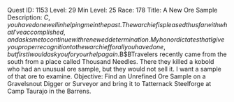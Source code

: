 Quest ID: 1153
Level: 29
Min Level: 25
Race: 178
Title: A New Ore Sample
Description: $C, you have done well in helping me in the past. The warchief is pleased thus far with what I've accomplished, and asks me to continue with renewed determination. My honor dictates that I give you proper recognition to the warchief for all you have done, but first I would ask you for your help again.$B$BTravelers recently came from the south from a place called Thousand Needles. There they killed a kobold who had an unusual ore sample, but they would not sell it. I want a sample of that ore to examine.
Objective: Find an Unrefined Ore Sample on a Gravelsnout Digger or Surveyor and bring it to Tatternack Steelforge at Camp Taurajo in the Barrens.

